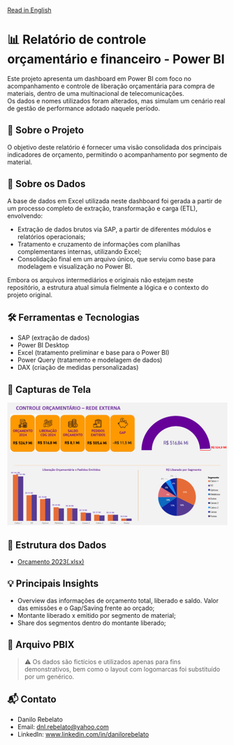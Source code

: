 [Read in English](https://github.com/DanRebelato/PowerBI-Orcamento/blob/main/README-EN.md)

# 📊 Relatório de controle orçamentário e financeiro - Power BI

Este projeto apresenta um dashboard em Power BI com foco no acompanhamento e controle de liberação orçamentária para compra de materiais, dentro de uma multinacional de telecomunicações.  
Os dados e nomes utilizados foram alterados, mas simulam um cenário real de gestão de performance adotado naquele período.

## 🧩 Sobre o Projeto

O objetivo deste relatório é fornecer uma visão consolidada dos principais indicadores de orçamento, permitindo o acompanhamento por segmento de material.

## 🧩 Sobre os Dados

A base de dados em Excel utilizada neste dashboard foi gerada a partir de um processo completo de extração, transformação e carga (ETL), envolvendo:

- Extração de dados brutos via SAP, a partir de diferentes módulos e relatórios operacionais;
- Tratamento e cruzamento de informações com planilhas complementares internas, utilizando Excel;
- Consolidação final em um arquivo único, que serviu como base para modelagem e visualização no Power BI.

Embora os arquivos intermediários e originais não estejam neste repositório, a estrutura atual simula fielmente a lógica e o contexto do projeto original.

## 🛠️ Ferramentas e Tecnologias

- SAP (extração de dados)  
- Power BI Desktop  
- Excel (tratamento preliminar e base para o Power BI)  
- Power Query (tratamento e modelagem de dados)  
- DAX (criação de medidas personalizadas)

## 📸 Capturas de Tela

![Dashboard Principal](https://github.com/DanRebelato/PowerBI-Orcamento/blob/main/Documentacao/Orcamento_2023.png)

## 📁 Estrutura dos Dados

- [Orcamento 2023(.xlsx)](https://github.com/DanRebelato/PowerBI-Orcamento/raw/refs/heads/main/Documentacao/Base%20Or%C3%A7amento.xlsx)

## 💡 Principais Insights

- Overview das informações de orçamento total, liberado e saldo. Valor das emissões e o Gap/Saving frente ao orçado;
- Montante liberado x emitido por segmento de material;
- Share dos segmentos dentro do montante liberado;

## 📂 Arquivo PBIX

> ⚠️ Os dados são fictícios e utilizados apenas para fins demonstrativos, bem como o layout com logomarcas foi substituído por um genérico.


## 📬 Contato

- Danilo Rebelato 
- Email: dnl.rebelato@yahoo.com
- LinkedIn: www.linkedin.com/in/danilorebelato 
